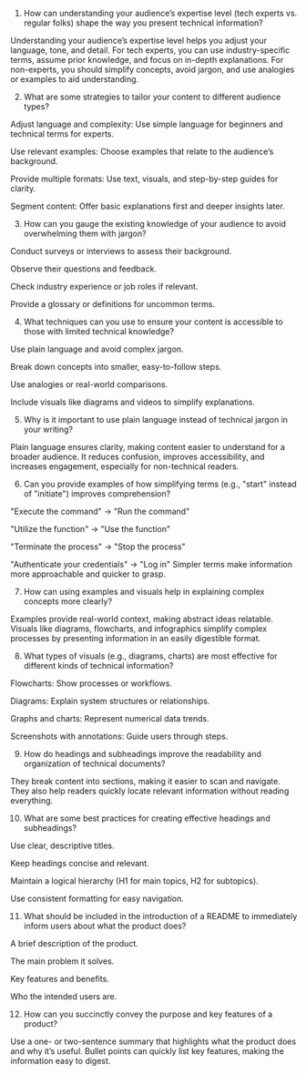 1. How can understanding your audience’s expertise level (tech experts vs. regular folks) shape the way you present technical information?

Understanding your audience’s expertise level helps you adjust your language, tone, and detail. For tech experts, you can use industry-specific terms, assume prior knowledge, and focus on in-depth explanations. For non-experts, you should simplify concepts, avoid jargon, and use analogies or examples to aid understanding.

2. What are some strategies to tailor your content to different audience types?

Adjust language and complexity: Use simple language for beginners and technical terms for experts.

Use relevant examples: Choose examples that relate to the audience’s background.

Provide multiple formats: Use text, visuals, and step-by-step guides for clarity.

Segment content: Offer basic explanations first and deeper insights later.


3. How can you gauge the existing knowledge of your audience to avoid overwhelming them with jargon?

Conduct surveys or interviews to assess their background.

Observe their questions and feedback.

Check industry experience or job roles if relevant.

Provide a glossary or definitions for uncommon terms.


4. What techniques can you use to ensure your content is accessible to those with limited technical knowledge?

Use plain language and avoid complex jargon.

Break down concepts into smaller, easy-to-follow steps.

Use analogies or real-world comparisons.

Include visuals like diagrams and videos to simplify explanations.


5. Why is it important to use plain language instead of technical jargon in your writing?

Plain language ensures clarity, making content easier to understand for a broader audience. It reduces confusion, improves accessibility, and increases engagement, especially for non-technical readers.

6. Can you provide examples of how simplifying terms (e.g., "start" instead of "initiate") improves comprehension?

"Execute the command" → "Run the command"

"Utilize the function" → "Use the function"

"Terminate the process" → "Stop the process"

"Authenticate your credentials" → "Log in"
Simpler terms make information more approachable and quicker to grasp.


7. How can using examples and visuals help in explaining complex concepts more clearly?

Examples provide real-world context, making abstract ideas relatable. Visuals like diagrams, flowcharts, and infographics simplify complex processes by presenting information in an easily digestible format.

8. What types of visuals (e.g., diagrams, charts) are most effective for different kinds of technical information?

Flowcharts: Show processes or workflows.

Diagrams: Explain system structures or relationships.

Graphs and charts: Represent numerical data trends.

Screenshots with annotations: Guide users through steps.


9. How do headings and subheadings improve the readability and organization of technical documents?

They break content into sections, making it easier to scan and navigate. They also help readers quickly locate relevant information without reading everything.

10. What are some best practices for creating effective headings and subheadings?

Use clear, descriptive titles.

Keep headings concise and relevant.

Maintain a logical hierarchy (H1 for main topics, H2 for subtopics).

Use consistent formatting for easy navigation.


11. What should be included in the introduction of a README to immediately inform users about what the product does?

A brief description of the product.

The main problem it solves.

Key features and benefits.

Who the intended users are.


12. How can you succinctly convey the purpose and key features of a product?

Use a one- or two-sentence summary that highlights what the product does and why it’s useful. Bullet points can quickly list key features, making the information easy to digest.
